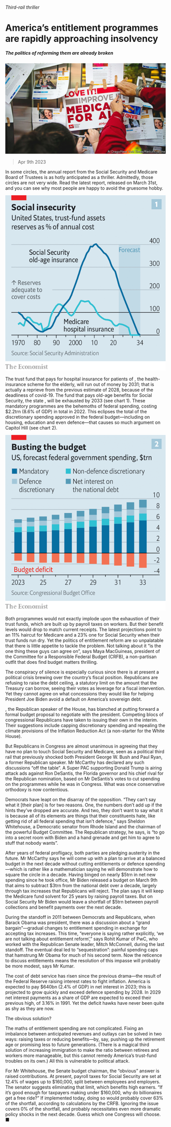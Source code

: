 ###### Third-rail thriller

# America’s entitlement programmes are rapidly approaching insolvency 

##### The politics of reforming them are already broken 

![image](images/20230415_USP004.jpg) 

> Apr 9th 2023 

In some circles, the annual report from the Social Security and Medicare Board of Trustees is as hotly anticipated as a thriller. Admittedly, those circles are not very wide. Read the latest report, released on March 31st, and you can see why most people are happy to avoid the gruesome hobby.

![image](images/20230415_USC674.png) 


The trust fund that pays for hospital insurance for patients of , the health-insurance scheme for the elderly, will run out of money by 2031; that is actually a reprieve from the previous estimate of 2028, because of the deadliness of covid-19. The fund that pays old-age benefits for Social Security, the state , will be exhausted by 2033 (see chart 1). These mandatory programmes are the behemoths of federal spending, costing $2.2trn (8.6% of GDP) in total in 2022. This eclipses the total of the discretionary spending approved in the federal budget—including on housing, education and even defence—that causes so much argument on Capitol Hill (see chart 2).

![image](images/20230415_USC676.png) 


Both programmes would not exactly implode upon the exhaustion of their trust funds, which are built up by payroll taxes on workers. But their benefit levels would drop to match current receipts. The latest projections point to an 11% haircut for Medicare and a 23% one for Social Security when their trust funds run dry. Yet the politics of entitlement reform are so unpalatable that there is little appetite to tackle the problem. Not talking about it “is the one thing these guys can agree on”, says Maya MacGuineas, president of the Committee for a Responsible Federal Budget (CRFB), a non-partisan outfit that does find budget matters thrilling.

The conspiracy of silence is especially curious since there is at present a political crisis brewing over the country’s fiscal position. Republicans are refusing to raise the debt ceiling, a statutory limit on the amount that the Treasury can borrow, seeing their votes as leverage for a fiscal intervention. Yet they cannot agree on what concessions they would like for helping President Joe Biden avoid a default on America’s sovereign debt. 

, the Republican speaker of the House, has blanched at putting forward a formal budget proposal to negotiate with the president. Competing blocs of congressional Republicans have taken to issuing their own in the interim. Their suggestions include capping discretionary spending and repealing the climate provisions of the Inflation Reduction Act (a non-starter for the White House).

But Republicans in Congress are almost unanimous in agreeing that they have no plan to touch Social Security and Medicare, seen as a political third rail that previously shocked both President George W. Bush and Paul Ryan, a former Republican speaker. Mr McCarthy has declared any such discussions “off the table”. A Super PAC supporting Donald Trump is airing attack ads against Ron DeSantis, the Florida governor and his chief rival for the Republican nomination, based on Mr DeSantis’s votes to cut spending on the programmes while he was in Congress. What was once conservative orthodoxy is now contentious.

Democrats have leapt on the disarray of the opposition. “They can’t say what it [their plan] is for two reasons. One, the numbers don’t add up if the hints they’ve dropped are accurate. And two, they don’t want to say what it is because all of its elements are things that their constituents hate, like getting rid of all federal spending that isn’t defence,” says Sheldon Whitehouse, a Democratic senator from Rhode Island and the chairman of the powerful Budget Committee. The Republican strategy, he says, is “to go into a secret room with Biden and a hand grenade and get him to agree to stuff that nobody wants”.

After years of federal profligacy, both parties are pledging austerity in the future. Mr McCarthy says he will come up with a plan to arrive at a balanced budget in the next decade without cutting entitlements or defence spending—which is rather like a mathematician saying he will demonstrate how to square the circle in a decade. Having binged on nearly $5trn in net new spending since he took office, Mr Biden released a budget on March 9th that aims to subtract $3trn from the national debt over a decade, largely through tax increases that Republicans will reject. The plan says it will keep the Medicare fund solvent for 25 years by raising payroll taxes. But on Social Security Mr Biden would leave a shortfall of $5trn between payroll collections and benefit payments over the next decade.

During the standoff in 2011 between Democrats and Republicans, when Barack Obama was president, there was a discussion about a “grand bargain”—gradual changes to entitlement spending in exchange for accepting tax increases. This time, “everyone is saying rather explicitly, ‘we are not talking about entitlement reform’,” says Rohit Kumar of PwC, who worked with the Republican Senate leader, Mitch McConnell, during the last standoff. The eventual deal led to “sequestration”: painful spending caps that hamstrung Mr Obama for much of his second term. Now the reticence to discuss entitlements means the resolution of this impasse will probably be more modest, says Mr Kumar.

The cost of debt service has risen since the previous drama—the result of the Federal Reserve raising interest rates to fight inflation. America is expected to pay $640bn (2.4% of GDP) in net interest in 2023; this is projected to grow quickly and exceed defence spending by 2028. In 2029 net interest payments as a share of GDP are expected to exceed their previous high, of 3.16% in 1991. Yet the deficit hawks have never been quite as shy as they are now.

The obvious solution?

The maths of entitlement spending are not complicated. Fixing an imbalance between anticipated revenues and outlays can be solved in two ways: raising taxes or reducing benefits—by, say, pushing up the retirement age or promising less to future generations. (There is a magical third solution of increasing immigration to make the ratio between retirees and workers more manageable, but this cannot remedy America’s trust-fund troubles on its own.) All this is vulnerable to political attack.

For Mr Whitehouse, the Senate budget chairman, the “obvious” answer is raised contributions. At present, payroll taxes for Social Security are set at 12.4% of wages up to $160,000, split between employees and employers. The senator suggests eliminating that limit, which benefits high earners. “If it’s good enough for taxpayers making under $160,000, why do billionaires get a free ride?” If implemented today, doing so would probably cover 63% of the shortfall, according to calculations by the CRFB. Ignoring the issue covers 0% of the shortfall, and probably necessitates even more dramatic policy shocks in the next decade. Guess which one Congress will choose. ■


